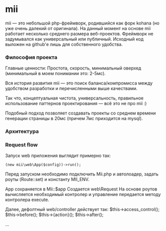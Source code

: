 # mii

mii — это небольшой php-фреймворк, родившийся как форк kohana (но уже очень далекий от оригинала). 
На данный момент на основе mii работает несколько среднего размера веб-проектов. 
Фреймворк не задумывался как универсальный или публичный. Исходный код выложен на github'е лишь для собственного удобства.

### Философия проекта
Главные ценности: Простота, скорость, минимальный оверхед (минимальный в моем понимании это: 2-5мс). 

Вся история развития mii — это поиск баланса/компромисса между удобством разработки и перечисленными выше качествами. 

Так что, концептуальная чистота, универсальность, правильное использование паттернов проектирования — всё это не про mii :)

Подобный подход позволяет создавать проекты со среднем времени генерации страницы в 20мс (причем 7мс приходится на mysql).

### Архитектура
  
  
### Request flow
  
Запуск web приложения выглядит примерно так:
  
``` (new mii\web\App($config))->run(); ```
  
Перед запуском необходимо подключить Mii.php и автолоадер, задать роуты (Route::set) и константу MII_ENV.
    
App сохраняется в Mii::$app
Создается web\Request
На основе роутов вычисляется необходимый контролер и управление передается методу контролера execute.

Далее, дефолтный web/controller действует так:
$this->access_control();
$this->before();
$this->{action}();
$this->after();

...
 
  